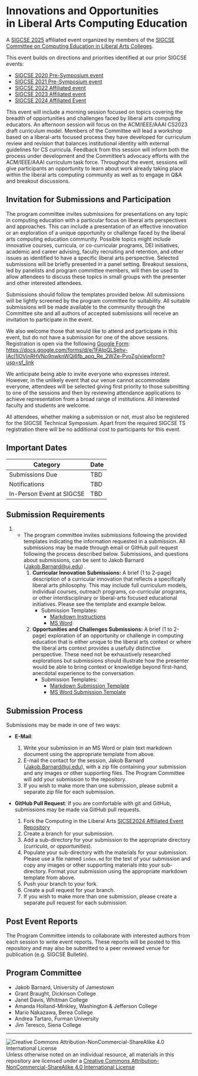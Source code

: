 # Innovations and Opportunities<br>in Liberal Arts Computing Education

A [SIGCSE 2025](https://sigcse2025.sigcse.org) affiliated event organized by members of the [SIGCSE Committee on Computing Education in Liberal Arts Colleges](https://computing-in-the-liberal-arts.github.io/computing-in-the-liberal-arts/).

This event builds on directions and priorities identified at our prior SIGCSE events:
- [SIGCSE 2020 Pre-Symposium event](https://computing-in-the-liberal-arts.github.io/SIGCSE2020-PreSymposium-Event/)
- [SIGCSE 2021 Pre-Symposium event](https://computing-in-the-liberal-arts.github.io/SIGCSE2021-PreSymposium-Event/)
- [SIGCSE 2022 Affiliated event](https://computing-in-the-liberal-arts.github.io/SIGCSE2022-Affiliated-Event/)
- [SIGCSE 2023 Affiliated event](https://computing-in-the-liberal-arts.github.io/SIGCSE2023-Affiliated-Event/)
- [SIGCSE 2024 Affiliated Event](https://computing-in-the-liberal-arts.github.io/SIGCSE2024-Affiliated-Event/)

This event will include a morning session focused on topics covering the breadth of opportunities and challenges faced by liberal arts computing educators. An afternoon session will focus on the ACM/IEEE/AAAI CS2023 draft curriculum model. Members of the Committee will lead a workshop based on a liberal-arts focused process they have developed for curriculum review and revision that balances institutional identity with external guidelines for CS curricula. Feedback from this session will inform both the process under development and the Committee’s advocacy efforts with the ACM/IEEE/AAAI curriculum task force. Throughout the event, sessions will give participants an opportunity to learn about work already taking place within the liberal arts computing community as well as to engage in Q&A and breakout discussions.

## Invitation for Submissions and Participation

The program committee invites submissions for presentations on any topic in computing education with a particular focus on liberal arts perspectives and approaches. This can include a presentation of an effective innovation or an exploration of a unique opportunity or challenge faced by the liberal arts computing education community. Possible topics might include innovative courses, curricula, or co-curricular programs, DEI initiatives, academic and career advising, faculty recruiting and retention, and other issues as identified to have a specific liberal arts perspective. Selected submissions will be briefly presented in a panel setting. Breakout sessions, led by panelists and program committee members, will then be used to allow attendees to discuss these topics in small groups with the presenter and other interested attendees.

Submissions should follow the templates provided below. All submissions will be lightly screened by the program committee for suitability. All suitable submissions will be made available to the community through the Committee site and all authors of accepted submissions will receive an invitation to participate in the event.

We also welcome those that would like to attend and participate in this event, but do not have a submission for one of the above sessions. Registration is open via the following [Google Form](https://docs.google.com/forms/d/e/1FAIpQLSehv-lAcI1lOVjnRHVNo9nwknWQj6fb_apq_Re_2WZe-PvoZg/viewform?usp=sf_link): https://docs.google.com/forms/d/e/1FAIpQLSehv-lAcI1lOVjnRHVNo9nwknWQj6fb_apq_Re_2WZe-PvoZg/viewform?usp=sf_link

We anticipate being able to invite everyone who expresses interest. However, in the unlikely event that our venue cannot accommodate everyone, attendees will be selected giving first priority to those submitting to one of the sessions and then by reviewing attendance applications to achieve representation from a broad range of institutions. All interested faculty and students are welcome.

All attendees, whether making a submission or not, must also be registered for the SIGCSE Technical Symposium. Apart from the required SIGCSE TS registration there will be no additional cost to participants for this event.


## Important Dates

| Category                           | Date|
|------------------------------------|-----------------------|
| Submissions Due                    | TBD |
| Notifications                      | TBD |
| In-Person Event at SIGCSE          | TBD |

## Submission Requirements


1. * The program committee invites submissions following the provided templates indicating the information requested in a submission. All submissions may be made through email or GitHub pull request following the process described below. Submissions, and questions about submissions, can be sent to Jakob Barnard ([Jakob.Barnard@uj.edu](mailto:Jakob.Barnard@uj.edu)) .
     1. **Curricular Innovation Submissions:** A brief (1 to 2-page) description of a curricular innovation that reflects a specifically liberal arts philosophy. This may include full curriculum models, individual courses, outreach programs, co-curricular programs, or other interdisciplinary or liberal-arts focused educational initiatives. Please see the template and example below. 
        - Submission Templates: 
          - [Markdown Instructions](https://computing-in-the-liberal-arts.github.io/SIGCSE2024-Affiliated-Event/CurricularInnovationTemplate.html)
          - [MS Word](https://computing-in-the-liberal-arts.github.io/SIGCSE2024-Affiliated-Event/CurricularInnovationTemplate.docx)
     2. **Opportunities and Challenges Submissions:** A brief (1 to 2-page) exploration of an opportunity or challenge in computing education that is either unique to the liberal arts context or where the liberal arts context provides a usefully distinctive perspective. These need not be exhaustively researched explorations but submissions should illustrate how the presenter would be able to bring context or knowledge beyond first-hand, anecdotal experience to the conversation. 
        - Submission Templates:
          - [Markdown Submission Template](https://computing-in-the-liberal-arts.github.io/SIGCSE2024-Affiliated-Event/OpportunitiesChallengesTemplate.html)
          - [MS Word Submission Template](https://computing-in-the-liberal-arts.github.io/SIGCSE2024-Affiliated-Event/OpportunitesChallengesTemplate.docx)

## Submission Process

Submissions may be made in one of two ways:

- __E-Mail__:
    1. Write your submission in an MS Word or plain text markdown document using the appropriate template from above.
    1. E-mail the contact for the session, Jakob Barnard (<Jakob.Barnard@uj.edu>), with a zip file containing your submission and any images or other supporting files. The Program Committee will add your submission to the repository.
    1. If you wish to make more than one submission, please submit a separate zip file for each submission.


- __GitHub Pull Request__: If you are comfortable with git and GitHub, submissions may be made via GitHub pull requests.
    1. Fork the Computing in the Liberal Arts [SICSE2024 Affiliated Event Repository](https://github.com/computing-in-the-liberal-arts/SIGCSE2024-Affiliated-Event)
    1. Create a branch for your submission.
    1. Add a sub-directory for your submission to the appropriate directory (_curricula_, or _opportunities_).
    1. Populate your sub-directory with the materials for your submission.  Please use a file named `index.md` for the text of your submission and copy any images or other supporting materials into your sub-directory. Format your submission using the appropriate markdown template from above.
    1. Push your branch to your fork.
    1. Create a pull request for your branch.
    1. If you wish to make more than one submission, please create a separate pull request for each submission.

## Post Event Reports

The Program Committee intends to collaborate with interested authors from each session to write event reports. These reports will be posted to this repository and may also be submitted to a peer reviewed venue for publication (e.g. SIGCSE Bulletin).



## Program Committee

- Jakob Barnard, University of Jamestown
- Grant Braught, Dickinson College
- Janet Davis, Whitman College
- Amanda Holland-Minkley, Washington & Jefferson College
- Mario Nakazawa, Berea College
- Andrea Tartaro, Furman University
- Jim Teresco, Siena College


___
![Creative Commons Attribution-NonCommercial-ShareAlike 4.0 International License](https://i.creativecommons.org/l/by-nc-sa/4.0/88x31.png "Creative Commons Attribution-NonCommercial-ShareAlike 4.0 International License") Unless otherwise noted on an individual resource, all materials in this repository are licensed under a [Creative Commons Attribution-NonCommercial-ShareAlike 4.0 International License](http://creativecommons.org/licenses/by-nc-sa/4.0/)

